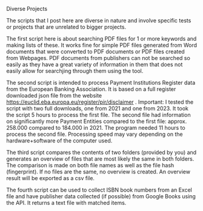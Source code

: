 Diverse Projects

The scripts that I post here are diverse in nature and involve specific tests or projects that are unrelated to bigger projects.

The first script here is about searching PDF files for 1 or more keywords and making lists of these.
It works fine for simple PDF files generated from Word documents that were converted to PDF documents or PDF files created from Webpages.
PDF documents from publishers can not be searched so easily as they have a great variety of information in them that does not easily allow for searchjing through them using the tool.

The second script is intended to process Payment Institutions Register data from the European Banking Association. It is based on a full register downloaded json file from the website https://euclid.eba.europa.eu/register/pir/disclaimer . Important: I tested the script with two full downloads, one from 2021 and one from 2023. It took the script 5 hours to process the first file. The second file had information on significantly more Payment Entities compared to the first file: approx. 258.000 compared to 184.000 in 2021. The program needed 11 hours to process the second file. Processing speed may vary depending on the hardware+software of the computer used.

The third script compares the contents of two folders (provided by you) and generates an overview of files that are most likely the same in both folders. The comparison is made on both file names as well as the file hash (fingerprint). If no files are the same, no overview is created. An overview result will be exported as a csv file.

The fourth script can be used to collect ISBN book numbers from an Excel file and have publisher data collected (if possible) from Google Books using the API. It returns a text file with matched items.
